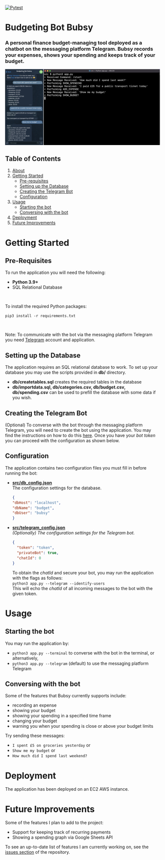 [![Pytest](https://github.com/artur-varosyan/budgeting-bot/actions/workflows/python-app.yml/badge.svg)](https://github.com/artur-varosyan/budgeting-bot/actions/workflows/python-app.yml)

# Budgeting Bot Bubsy

### A personal finance budget-managing tool deployed as a chatbot on the messaging platform Telegram. Bubsy records your expenses, shows your spending and keeps track of your budget.

![Screenshot of Telegram and Terminal](docs/phone_and_terminal.png)

## Table of Contents
1. [About](#budgeting-bot-bubsy)
2. [Getting Started](#getting-started)
   * [Pre-requisites](#pre-requisites)
   * [Setting up the Database](#setting-up-the-database)
   * [Creating the Telegram Bot](#creating-the-telegram-bot)
   * [Configuration](#configuration)
3. [Usage](#usage)
   * [Starting the bot](#starting-the-bot)
   * [Conversing with the bot](#conversing-with-the-bot)
5. [Deployment](#deployment)
6. [Future Improvements](#future-improvements)

# Getting Started

## Pre-Requisites
To run the application you will need the following:
* **Python 3.9+**
* SQL Relational Database

<br>

To install the required Python packages:
```
pip3 install -r requirements.txt
```
<br>

Note: To communicate with the bot via the messaging platform Telegram you need [Telegram](https://telegram.org/) account and application.

## Setting up the Database
The application requires an SQL relational database to work. To set up your database you may use the scripts provided in **db/** directory.
* **db/createtables.sql** creates the required tables in the database
* **db/importdata.sql, db/categories.csv, db/budget.csv, db/spending.csv** can be used to prefill the database with some data if you wish.


## Creating the Telegram Bot
(Optional) To converse with the bot through the messaging platform Telegram, you will need to create the bot using the application. You may find the instructions on how to do this [here](https://core.telegram.org/bots#6-botfather). Once you have your _bot token_ you can proceed with the configuration as shown below.


## Configuration
The application contains two configuration files you must fill in before running the bot:

* **[src/db_config.json](src/db_config.json)** <br>
  The configuration settings for the database.
  ```json
  {
  "dbHost": "localhost",
  "dbName": "budget",
  "dbUser": "bubsy"
  }
  ```
  
* **[src/telegram_config.json](src/telegram_config.json)** <br>
  _(Optionally) The configuration settings for the Telegram bot._
  ```json
  {
    "token": "token",
    "privateBot": true,
    "chatId": 0
  }
  ```
  To obtain the _chatId_ and secure your bot, you may run the application with the flags as follows: <br>
  `python3 app.py --telegram --identify-users` <br>
  This will echo the _chatId_ of all incoming messages to the bot with the given token.

# Usage

## Starting the bot

You may run the application by: <br>
* `python3 app.py --terminal` to converse with the bot in the terminal, or alternatively, <br>
* `python3 app.py --telegram` (default) to use the messaging platform Telegram

## Conversing with the bot
Some of the features that Bubsy currently supports include:
* recording an expense
* showing your budget
* showing your spending in a specified time frame
* changing your budget
* warning you when your spending is close or above your budget limits

Try sending these messages:
* `I spent £5 on groceries yesterday` or
* `Show me my budget` or
* `How much did I spend last weekend?` 

# Deployment
The application has been deployed on an EC2 AWS instance.

# Future Improvements
Some of the features I plan to add to the project:
* Support for keeping track of recurring payments
* Showing a spending graph via Google Sheets API

To see an up-to-date list of features I am currently working on, see the [issues section](https://github.com/artur-varosyan/budgeting-bot-bubsy/issues) of the repository.
